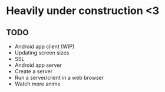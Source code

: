 # Heavily under construction <3

## TODO

* Android app client (WIP)
* Updating screen sizes
* SSL
* Android app server
* Create a server
* Run a server/client in a web browser
* Watch more anime